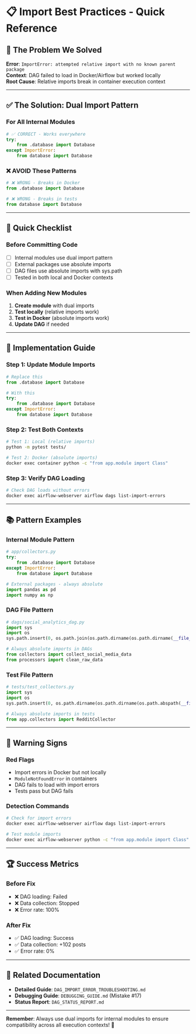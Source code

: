 # 📋 Import Best Practices - Quick Reference

## 🚨 **The Problem We Solved**

**Error**: `ImportError: attempted relative import with no known parent package`  
**Context**: DAG failed to load in Docker/Airflow but worked locally  
**Root Cause**: Relative imports break in container execution context  

---

## ✅ **The Solution: Dual Import Pattern**

### **For All Internal Modules**
```python
# ✅ CORRECT - Works everywhere
try:
    from .database import Database
except ImportError:
    from database import Database
```

### **❌ AVOID These Patterns**
```python
# ❌ WRONG - Breaks in Docker
from .database import Database

# ❌ WRONG - Breaks in tests  
from database import Database
```

---

## 🎯 **Quick Checklist**

### **Before Committing Code**
- [ ] Internal modules use dual import pattern
- [ ] External packages use absolute imports
- [ ] DAG files use absolute imports with sys.path
- [ ] Tested in both local and Docker contexts

### **When Adding New Modules**
1. **Create module** with dual imports
2. **Test locally** (relative imports work)
3. **Test in Docker** (absolute imports work)
4. **Update DAG** if needed

---

## 🔧 **Implementation Guide**

### **Step 1: Update Module Imports**
```python
# Replace this
from .database import Database

# With this
try:
    from .database import Database
except ImportError:
    from database import Database
```

### **Step 2: Test Both Contexts**
```bash
# Test 1: Local (relative imports)
python -m pytest tests/

# Test 2: Docker (absolute imports)
docker exec container python -c "from app.module import Class"
```

### **Step 3: Verify DAG Loading**
```bash
# Check DAG loads without errors
docker exec airflow-webserver airflow dags list-import-errors
```

---

## 📚 **Pattern Examples**

### **Internal Module Pattern**
```python
# app/collectors.py
try:
    from .database import Database
except ImportError:
    from database import Database

# External packages - always absolute
import pandas as pd
import numpy as np
```

### **DAG File Pattern**
```python
# dags/social_analytics_dag.py
import sys
import os
sys.path.insert(0, os.path.join(os.path.dirname(os.path.dirname(__file__)), 'app'))

# Always absolute imports in DAGs
from collectors import collect_social_media_data
from processors import clean_raw_data
```

### **Test File Pattern**
```python
# tests/test_collectors.py
import sys
import os
sys.path.insert(0, os.path.dirname(os.path.dirname(os.path.abspath(__file__))))

# Always absolute imports in tests
from app.collectors import RedditCollector
```

---

## 🚨 **Warning Signs**

### **Red Flags**
- Import errors in Docker but not locally
- `ModuleNotFoundError` in containers
- DAG fails to load with import errors
- Tests pass but DAG fails

### **Detection Commands**
```bash
# Check for import errors
docker exec airflow-webserver airflow dags list-import-errors

# Test module imports
docker exec airflow-webserver python -c "from app.module import Class"
```

---

## 🏆 **Success Metrics**

### **Before Fix**
- ❌ DAG loading: Failed
- ❌ Data collection: Stopped
- ❌ Error rate: 100%

### **After Fix**
- ✅ DAG loading: Success
- ✅ Data collection: +102 posts
- ✅ Error rate: 0%

---

## 📖 **Related Documentation**

- **Detailed Guide**: `DAG_IMPORT_ERROR_TROUBLESHOOTING.md`
- **Debugging Guide**: `DEBUGGING_GUIDE.md` (Mistake #17)
- **Status Report**: `DAG_STATUS_REPORT.md`

---

**Remember**: Always use dual imports for internal modules to ensure compatibility across all execution contexts! 🎯
